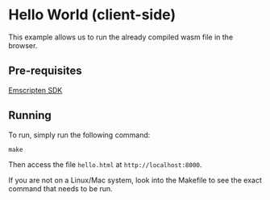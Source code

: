 # Hello World (client-side)

This example allows us to run the already compiled wasm file in the browser.

## Pre-requisites

[Emscripten SDK](https://github.com/emscripten-core/emsdk)

## Running

To run, simply run the following command:

`make`

Then access the file `hello.html` at `http://localhost:8000`.

If you are not on a Linux/Mac system, look into the Makefile to see the exact command that needs to be run.
